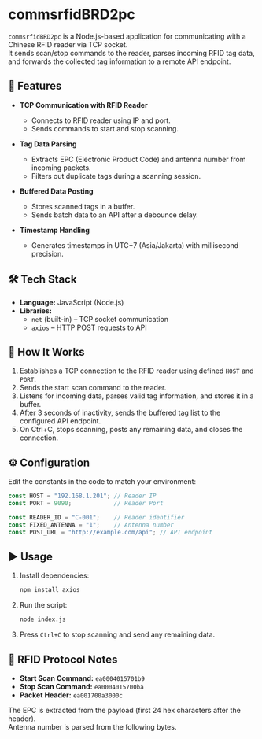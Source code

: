 # commsrfidBRD2pc

`commsrfidBRD2pc` is a Node.js-based application for communicating with a Chinese RFID reader via TCP socket.  
It sends scan/stop commands to the reader, parses incoming RFID tag data, and forwards the collected tag information to a remote API endpoint.

## 🚀 Features

- **TCP Communication with RFID Reader**
  - Connects to RFID reader using IP and port.
  - Sends commands to start and stop scanning.

- **Tag Data Parsing**
  - Extracts EPC (Electronic Product Code) and antenna number from incoming packets.
  - Filters out duplicate tags during a scanning session.

- **Buffered Data Posting**
  - Stores scanned tags in a buffer.
  - Sends batch data to an API after a debounce delay.

- **Timestamp Handling**
  - Generates timestamps in UTC+7 (Asia/Jakarta) with millisecond precision.

## 🛠 Tech Stack

- **Language:** JavaScript (Node.js)
- **Libraries:**  
  - `net` (built-in) – TCP socket communication  
  - `axios` – HTTP POST requests to API  

## 📜 How It Works

1. Establishes a TCP connection to the RFID reader using defined `HOST` and `PORT`.
2. Sends the start scan command to the reader.
3. Listens for incoming data, parses valid tag information, and stores it in a buffer.
4. After 3 seconds of inactivity, sends the buffered tag list to the configured API endpoint.
5. On Ctrl+C, stops scanning, posts any remaining data, and closes the connection.

## ⚙️ Configuration

Edit the constants in the code to match your environment:

```javascript
const HOST = "192.168.1.201"; // Reader IP
const PORT = 9090;            // Reader Port

const READER_ID = "C-001";    // Reader identifier
const FIXED_ANTENNA = "1";    // Antenna number
const POST_URL = "http://example.com/api"; // API endpoint
```

## ▶️ Usage

1. Install dependencies:
   ```bash
   npm install axios
   ```

2. Run the script:
   ```bash
   node index.js
   ```

3. Press `Ctrl+C` to stop scanning and send any remaining data.

## 📡 RFID Protocol Notes

- **Start Scan Command:** `ea0004015701b9`
- **Stop Scan Command:** `ea0004015700ba`
- **Packet Header:** `ea001700a3000c`

The EPC is extracted from the payload (first 24 hex characters after the header).  
Antenna number is parsed from the following bytes.
